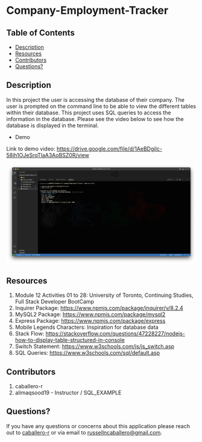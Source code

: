 # Company-Employment-Tracker

## Table of Contents

- [Description](#description)
- [Resources](#resources)
- [Contributors](#contributors)
- [Questions?](#questions)

## Description
In this project the user is accessing the database of their company. The user is prompted on the command line to be able to view the different tables within their database.
This project uses SQL queries to access the information in the database. Please see the video below to see how the database is displayed in the terminal.

- Demo

Link to demo video: https://drive.google.com/file/d/1AeBDgiIc-58ih1OJeSrqTlaA3AoBSZ0R/view

![Preview of Demo](/utils/img/Screenshot%202023-07-24%20at%208.49.13%20PM.png)


## Resources
1. Module 12 Activities 01 to 28: University of Toronto, Continuing Studies, Full Stack Developer BootCamp
2. Inquirer Package: https://www.npmjs.com/package/inquirer/v/8.2.4
3. MySQL2 Package: https://www.npmjs.com/package/mysql2
4. Express Package: https://www.npmjs.com/package/express 
5. Mobile Legends Characters: Inspiration for database data
6. Stack Flow: https://stackoverflow.com/questions/47228227/nodejs-how-to-display-table-structured-in-console 
7. Switch Statement: https://www.w3schools.com/js/js_switch.asp  
8. SQL Queries: https://www.w3schools.com/sql/default.asp 

## Contributors
1. caballero-r
2. alimaqsood19 - Instructor / SQL_EXAMPLE

## Questions?
If you have any questions or concerns about this application please reach out to [caballero-r](https://github.com/caballero-r) or via email to russellncaballero@gmail.com.








